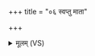 +++
title = "०६ स्वप्तु माता"

+++
<details><summary>मूलम् (VS)</summary>

स्वप्तु॑ मा॒ता स्वप्तु॑ पि॒ता स्वप्तु॒ श्वा स्वप्तु॑ वि॒श्पतिः॑। स्वप॑न्त्वस्यै ज्ञा॒तयः॒ स्वप्त्व॒यम॒भितो॒ जनः॑ ॥
</details>